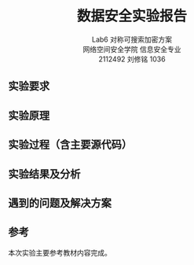 # <center>数据安全实验报告</center>

<center>Lab6 对称可搜索加密方案</center>

<center> 网络空间安全学院 信息安全专业</center>

<center> 2112492 刘修铭 1036</center>

## 实验要求






## 实验原理



 



## 实验过程（含主要源代码）














## 实验结果及分析







## 遇到的问题及解决方案






## 参考

本次实验主要参考教材内容完成。